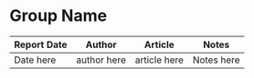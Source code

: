 # Group Name

| Report Date | Author | Article | Notes |
| ----------- | ------ | ------- | ----- |
| Date here | author here | article here | Notes here |